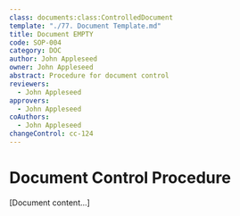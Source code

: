 ```yaml
---
class: documents:class:ControlledDocument
template: "./77. Document Template.md"
title: Document EMPTY
code: SOP-004
category: DOC
author: John Appleseed
owner: John Appleseed
abstract: Procedure for document control
reviewers:
  - John Appleseed
approvers:
  - John Appleseed
coAuthors:
  - John Appleseed
changeControl: cc-124
---
```

# Document Control Procedure

[Document content...]
